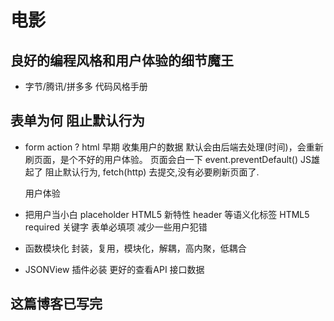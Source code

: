 # 电影

## 良好的编程风格和用户体验的细节魔王

- 字节/腾讯/拼多多 代码风格手册

## 表单为何 阻止默认行为

- form action ?
  html 早期 收集用户的数据 默认会由后端去处理(时间)，会重新刷页面，是个不好的用户体验。
  页面会白一下
  event.preventDefault() JS雄起了 阻止默认行为, fetch(http) 去提交,没有必要刷新页面了.

  用户体验

- 把用户当小白
  placeholder HTML5 新特性
  header 等语义化标签 HTML5
  required 关键字 表单必填项 减少一些用户犯错

- 函数模块化
  封装，复用，模块化，解耦，高内聚，低耦合
- JSONView 插件必装 更好的查看API 接口数据

## 这篇博客已写完
